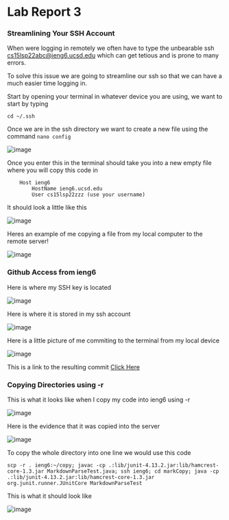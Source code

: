# Lab Report 3
### Streamlining Your SSH Account

When were logging in remotely we often have to type the unbearable ssh cs15lsp22abc@ieng6.ucsd.edu which can get tetious and is prone to many errors.

To solve this issue we are going to streamline our ssh so that we can have a much easier time logging in.

Start by opening your terminal in whatever device you are using, we want to start by typing 

`cd ~/.ssh`

Once we are in the ssh directory we want to create a new file using the command 
`nano config`

![image](images/sshconfig.png)


Once you enter this in the terminal should take you into a new empty file where you will copy this code in 
```
    Host ieng6
        HostName ieng6.ucsd.edu
        User cs15lsp22zzz (use your username)
```
It should look a little like this

![image](images/hostCode.png)

Heres an example of me copying a file from my local computer to the remote server!

![image](images/scp.png)


### Github Access from ieng6

Here is where my SSH key is located

![image](images/location2.png)

Here is where it is stored in my ssh account

![image](images/keyFound.png)

Here is a little picture of me commiting to the terminal from my local device

![image](images/committingLocally.png)


This is a link to the resulting commit
[Click Here](https://github.com/kjhlee/cse15l-lab-reports/commit/63d76ed78cbc8d381eea6ba6fd74de50b7fa530b)

### Copying Directories using -r
This is what it looks like when I copy my code into ieng6 using -r

![image](images/-r.png)

Here is the evidence that it was copied into the server

![image](images/evidence.png)

To copy the whole directory into one line we would use this code

``` 
scp -r . ieng6:~/copy; javac -cp .:lib/junit-4.13.2.jar:lib/hamcrest-core-1.3.jar MarkdownParseTest.java; ssh ieng6; cd markCopy; java -cp .:lib/junit-4.13.2.jar:lib/hamcrest-core-1.3.jar org.junit.runner.JUnitCore MarkdownParseTest
```

This is what it should look like

![image](images/copyinline.png)   
